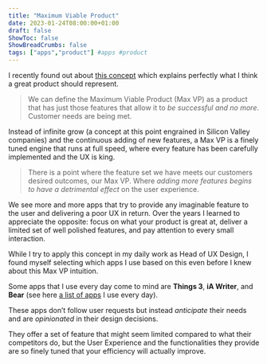 ```yaml
---
title: "Maximum Viable Product"
date: 2023-01-24T08:00:00+01:00
draft: false
ShowToc: false
ShowBreadCrumbs: false
tags: ["apps","product"] #apps #product
---
```


I recently found out about [this concept](https://www.cxpartners.co.uk/our-thinking/maximum-viable-product) which explains perfectly what I think a great product should represent.

> We can define the Maximum Viable Product (Max VP) as a product that has just those features that allow it to *be successful and no more*. Customer needs are being met.

Instead of infinite grow (a concept at this point engrained in Silicon Valley companies) and the continuous adding of new features, a Max VP is a finely tuned engine that runs at full speed, where every feature has been carefully implemented and the UX is king.

> There is a point where the feature set we have meets our customers desired outcomes, our Max VP. Where *adding more features begins to have a detrimental effect* on the user experience.

We see more and more apps that try to provide any imaginable feature to the user and delivering a poor UX in return.
Over the years I learned to appreciate the opposite: focus on what your product is great at, deliver a limited set of well polished features, and pay attention to every small interaction.

While I try to apply this concept in my daily work as Head of UX Design, I found myself selecting which apps I use based on this even before I knew about this Max VP intuition.

Some apps that I use every day come to mind are **Things 3**, **iA Writer**, and **Bear** (see here [a list of apps](/posts/2023/02/apps-stack-for-2023/) I use every day).

These apps don’t follow user requests but instead *anticipate* their needs and are *opinionated* in their design decisions.

They offer a set of feature that might seem limited compared to what their competitors do, but the User Experience  and the functionalities they provide are so finely tuned that your efficiency will actually improve.